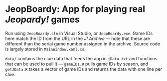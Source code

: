 # JeopBoardy: App for playing real *Jeopardy!* games #

Run using ``JeopBoardy.sln`` in Visual Studio, or ``JeopBoardy.exe``. Game IDs here match the ID from the URL in the *J! Archive* &mdash; note that these are different than the serial game number assigned in the archive. Source code is largely stored in ``MainWindow.xaml.cs``.

``data/`` contains the clue data that feeds the app in ``jData.txt`` and functions that can be used to pull it &mdash; ``gameIDs.R`` pulls game IDs by season, and ``getJData.R`` takes a vector of game IDs and returns the data with one line per clue.
